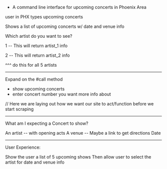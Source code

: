 - A command line interface for upcoming concerts in Phoenix Area

user in PHX types upcoming concerts

Shows a list of upcoming concerts w/ date and venue info

Which artist do you want to see?

1 -- This will return artist_1 info

2 -- This will return artist_2 info  

^^^ do this for all 5 artists

--------

Expand on the #call method
- show upcoming concerts
- enter concert number you want more info about

// Here we are laying out how we want our site to act/function before we start scraping

------

What am I expecting a Concert to show?

An artist -- with opening acts
A venue  -- Maybe a link to get directions
Date


--------

User Experience:

Show the user a list of 5 upcoming shows 
Then allow user to select the artist for date and venue info



